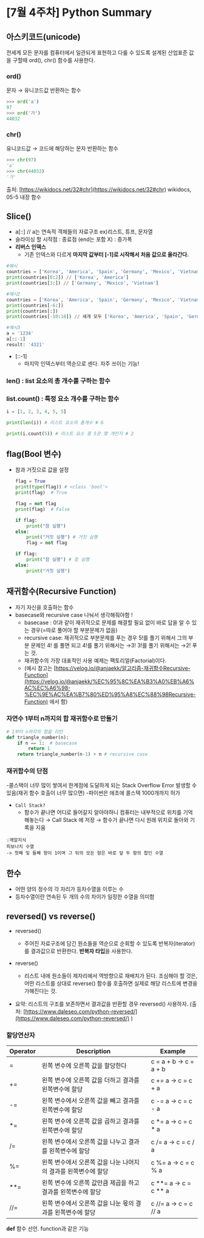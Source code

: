 # [7월 4주차] Python Summary

## **아스키코드(unicode)**
전세계 모든 문자를 컴퓨터에서 일관되게 표현하고 다룰 수 있도록 설계된 산업표준 
값을 구할때 ord(), chr() 함수를 사용한다.

### ord()
문자 → 유니코드값 반환하는 함수

```python
>>> ord('a')
97
>>> ord('가')
44032
```

### chr()
유니코드값 → 코드에 해당하는 문자 반환하는 함수

```python
>>> chr(97)
'a'
>>> chr(44032)
'가'
```
출처: [https://wikidocs.net/32#chr](https://wikidocs.net/32#chr) wikidocs, 05-5 내장 함수

## Slice()
- a[<start>:<end>:<step>]  // a는 연속적 객체들의 자료구조 ex)리스트, 튜프, 문자열
- 슬라이싱 할 시작점 : 종료점 (end는 포함 X) : 증가폭
- **리버스 인덱스**
    - 기존 인덱스와 다르게 **마지막 값부터 [-1]로 시작해서 처음 값으로 올라간다.**

```python
#예시
countries = ['Korea', 'America', 'Spain', 'Germany', 'Mexico', 'Vietnam']
print(countries[0:2]) // ['Korea', 'America']
print(countries[3:]) // ['Germany', 'Mexico', 'Vietnam']

#예시2
countries = ['Korea', 'America', 'Spain', 'Germany', 'Mexico', 'Vietnam']
print(countries[-6:]) 
print(countries[:])
print(countries[-10:10]) // 세개 모두 ['Korea', 'America', 'Spain', 'Germany', 'Mexico', 'Vietnam']

#예시3
a = '1234'
a[::-1]
result: '4321'
```

- [::-1]
    - 마지막 인덱스부터 역순으로 센다. 자주 쓰이는 기능!

### len() : list 요소의 총 개수를 구하는 함수


### list.count() : 특정 요소 개수를 구하는 함수
```python
i = [1, 2, 3, 4, 5, 5]

print(len(i)) # 리스트 요소의 총개수 # 6

print(i.count(5)) # 리스트 요소 중 5은 몇 개인지 # 2
```

## flag(Bool 변수)
- 참과 거짓으로 값을 설정
    
    ```python
    flag = True
    print(type(flag)) # <class 'bool'>
    print(flag)  # True   
    
    flag = not flag
    print(flag)  # False 
    
    if flag:
        print("참 실행")
    else:
        print("거짓 실행") # 거짓 실행
        flag = not flag
    
    if flag:
        print("참 실행") # 참 실행 
    else:
        print("거칫 실행")
    ```
    

## 재귀함수(Recursive Function)
- 자기 자신을 호출하는 함수
- basecase와 recursive case 나눠서 생각해줘야함 !
    - basecase : 0!과 같이 재귀적으로 문제를 해결할 필요 없이 바로 답을 알 수 있는 경우(=따로 풀어야 할 부분문제가 없음)
    - recursive case: 재귀적으로 부분문제를 푸는 경우 5!를 풀기 위해서 그의 부분 문제인 4! 를 풀면 되고 4!를 풀기 위해서는 →3! 3!를 풀기 위해서는 →2! 푸는 것. 
    - 재귀함수의 가장 대표적인 사용 예제는 팩토리얼(Factorial)이다. 
    - (예시 참고는 [https://velog.io/@anjaekk/알고리즘-재귀함수Recursive-Function](https://velog.io/@anjaekk/%EC%95%8C%EA%B3%A0%EB%A6%AC%EC%A6%98-%EC%9E%AC%EA%B7%80%ED%95%A8%EC%88%98Recursive-Function) 에서 함)
    


### 자연수 1부터 n까지의 합 재귀함수로 만들기
```python
# 1부터 n까지의 합을 리턴
def triangle_number(n):
    if n == 1:  # basecase 
        return 1
    return triangle_number(n-1) + n # recursive case
```



### 재귀함수의 단점
-콜스택이 너무 많이 쌓여서 한계점에 도달하게 되는 Stack Overflow Error 발생할 수 있음(재귀 함수 호출이 너무 많으면) 
-파이썬은 애초에 콜스택 1000개까지 허가 
- `Call Stack?` 
    * 함수가 끝나면 어디로 들어갈지 알아야하니 컴퓨터는 내부적으로 위치를 기억해놓는다 → Call Stack 에 저장 → 함수가 끝나면 다시 원래 위치로 돌아와 기록을 지움

```plain
💡깨알지식
피보나치 수열
-> 첫째 및 둘째 항이 1이며 그 뒤의 모든 항은 바로 앞 두 항의 합인 수열
```
## **한수**
- 어떤 양의 정수의 각 자리가 등차수열을 이루는 수 
- 등차수열이란 연속된 두 개의 수의  차이가 일정한 수열을 의미함

## **reversed() vs reverse()**
- reversed()
    - 주어진 자료구조에 담긴 원소들을 역순으로 순회할 수 있도록 반복자(iterator)를 결과값으로 반환한다. **반복자 타입**을 사용한다. 

- reverse()
    - 리스트 내에 원소들이 제자리에서 역방향으로 재배치가 된다. 조심해야 할 것은, 어떤 리스트를 상대로 reverse() 함수를 호출하면 실제로 해당 리스트에 변경을 가해진다는 것.

- 요약: 리스트의 구조를 보존하면서 결과값을 반환할 경우 reversed() 사용하자. 
(출처: [https://www.daleseo.com/python-reversed/](https://www.daleseo.com/python-reversed/) )

### **할당연산자**
| Operator | Description | Example |
| --- | --- | --- |
| = | 왼쪽 변수에 오른쪽 값을 할당한다 | c = a + b → c = a + b |
| += | 왼쪽 변수에 오른쪽 값을 더하고 결과를 왼쪽변수에 할당 | c += a → c = c + a |
| -= | 왼쪽 변수에서 오른쪽 값을 빼고 결과를 왼쪽변수에 할당 | c -= a → c = c - a |
| *= | 왼쪽 변수에 오른쪽 값을 곱하고 결과를 왼쪽변수에 할당 | c *= a → c = c * a |
| /= | 왼쪽 변수에서 오른쪽 값을 나누고 결과를 왼쪽변수에 할당 | c /= a → c = c / a |
| %= | 왼쪽 변수에서 오른쪽 값을 나눈 나머지의 결과를 왼쪽변수에 할당 | c %= a → c = c % a |
| **= | 왼쪽 변수에 오른쪽 값만큼 제곱을 하고 결과를 왼쪽변수에 할당 | c **= a → c = c ** a |
| //= | 왼쪽 변수에서 오른쪽 값을 나눈 몫의 결과를 왼쪽변수에 할당 | c //= a → c = c // a |

**def**
함수 선언. function과 같은 기능